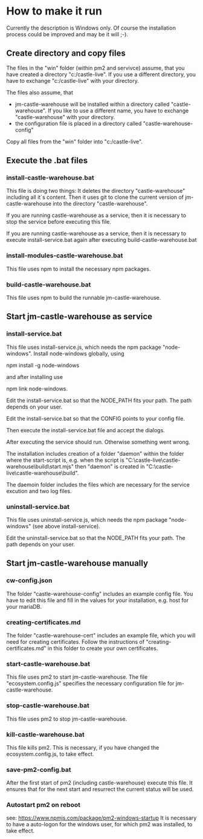 # How to make it run

Currently the description is Windows only.
Of course the installation process could be improved and may be it will ;-).

## Create directory and copy files

The files in the "win" folder (within pm2 and servivce) assume, that you have created a directory "c:/castle-live".
If you use a different directory, you have to exchange "c:/castle-live" with your directory.

The files also assume, that

- jm-castle-warehouse will be installed within a directory called "castle-warehouse". If you like to use a different name, you have to exchange "castle-warehouse" with your directory.
- the configuration file is placed in a directory called "castle-warehouse-config"

Copy all files from the "win" folder into "c:/castle-live".

## Execute the .bat files

### install-castle-warehouse.bat

This file is doing two things:
It deletes the directory "castle-warehouse" including all it´s content.
Then it uses git to clone the current version of jm-castle-warehouse into the directory "castle-warehouse".

If you are running castle-warehouse as a service, then it is necessary to stop the service
before executing this file.

If you are running castle-warehouse as a service, then it is necessary to execute install-service.bat again after executing
build-castle-warehouse.bat

### install-modules-castle-warehouse.bat

This file uses npm to install the necessary npm packages.

### build-castle-warehouse.bat

This file uses npm to build the runnable jm-castle-warehouse.

## Start jm-castle-warehouse as service

### install-service.bat

This file uses install-service.js, which needs the npm package "node-windows".
Install node-windows globally, using

npm install -g node-windows

and after installing use

npm link node-windows.

Edit the install-service.bat so that the NODE_PATH fits your path.
The path depends on your user.

Edit the install-service.bat so that the CONFIG points to your config file.

Then execute the install-service.bat file and accept the dialogs.

After executing the service should run. Otherwise something went wrong.

The installation includes creation of a folder "daemon" within the folder where the start-script is, e.g.
when the script is "C:\castle-live\castle-warehouse\build\start.mjs" then "daemon" is created in
"C:\castle-live\castle-warehouse\build".

The daemoin folder includes the files which are necessary for the service excution and two log files.

### uninstall-service.bat

This file uses uninstall-service.js, which needs the npm package "node-windows" (see above install-service).

Edit the uninstall-service.bat so that the NODE_PATH fits your path.
The path depends on your user.

## Start jm-castle-warehouse manually

### cw-config.json

The folder "castle-warehouse-config" includes an example config file.
You have to edit this file and fill in the values for your installation, e.g. host for your mariaDB.

### creating-certificates.md

The folder "castle-warehouse-cert" includes an example file, which you will need for creating certificates.
Follow the instructions of "creating-certificates.md" in this folder to create your own certificates.

### start-castle-warehouse.bat

This file uses pm2 to start jm-castle-warehouse.
The file "ecosystem.config.js" specifies the necessary configuration file for jm-castle-warehouse.

### stop-castle-warehouse.bat

This file uses pm2 to stop jm-castle-warehouse.

### kill-castle-warehouse.bat

This file kills pm2. This is necessary, if you have changed the ecosystem.config.js, to take effect.

### save-pm2-config.bat

After the first start of pm2 (including castle-warehouse) execute this file.
It ensures that for the next start and resurrect the current status will be used.

### Autostart pm2 on reboot

see: https://www.npmjs.com/package/pm2-windows-startup
It is necessary to have a auto-logon for the windows user, for which pm2 was installed, to take effect.
